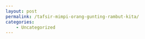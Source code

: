 ```yaml
---
layout: post
permalink: /tafsir-mimpi-orang-gunting-rambut-kita/
categories:
    - Uncategorized
---
```


